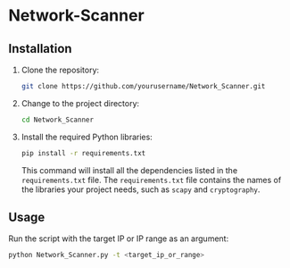 # Network-Scanner

## Installation

1. Clone the repository:
    ```sh
    git clone https://github.com/yourusername/Network_Scanner.git
    ```

2. Change to the project directory:
    ```sh
    cd Network_Scanner
    ```

3. Install the required Python libraries:
    ```sh
    pip install -r requirements.txt
    ```

    This command will install all the dependencies listed in the `requirements.txt` file. The `requirements.txt` file contains the names of the libraries your project needs, such as `scapy` and `cryptography`.

## Usage

Run the script with the target IP or IP range as an argument:

```sh
python Network_Scanner.py -t <target_ip_or_range>
